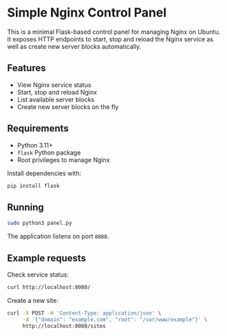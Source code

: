 # Simple Nginx Control Panel

This is a minimal Flask-based control panel for managing Nginx on Ubuntu.
It exposes HTTP endpoints to start, stop and reload the Nginx service as well
as create new server blocks automatically.

## Features
- View Nginx service status
- Start, stop and reload Nginx
- List available server blocks
- Create new server blocks on the fly

## Requirements
- Python 3.11+
- `flask` Python package
- Root privileges to manage Nginx

Install dependencies with:
```bash
pip install flask
```

## Running
```bash
sudo python3 panel.py
```
The application listens on port `8080`.

## Example requests
Check service status:
```bash
curl http://localhost:8080/
```
Create a new site:
```bash
curl -X POST -H 'Content-Type: application/json' \
     -d '{"domain": "example.com", "root": "/var/www/example"}' \
     http://localhost:8080/sites
```
